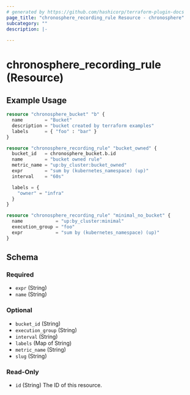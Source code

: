 ```yaml
---
# generated by https://github.com/hashicorp/terraform-plugin-docs
page_title: "chronosphere_recording_rule Resource - chronosphere"
subcategory: ""
description: |-
  
---
```


# chronosphere_recording_rule (Resource)



## Example Usage

```terraform
resource "chronosphere_bucket" "b" {
  name        = "Bucket"
  description = "bucket created by terraform examples"
  labels      = { "foo" : "bar" }
}

resource "chronosphere_recording_rule" "bucket_owned" {
  bucket_id   = chronosphere_bucket.b.id
  name        = "bucket owned rule"
  metric_name = "up:by_cluster:bucket_owned"
  expr        = "sum by (kubernetes_namespace) (up)"
  interval    = "60s"

  labels = {
    "owner" = "infra"
  }
}

resource "chronosphere_recording_rule" "minimal_no_bucket" {
  name            = "up:by_cluster:minimal"
  execution_group = "foo"
  expr            = "sum by (kubernetes_namespace) (up)"
}
```

<!-- schema generated by tfplugindocs -->
## Schema

### Required

- `expr` (String)
- `name` (String)

### Optional

- `bucket_id` (String)
- `execution_group` (String)
- `interval` (String)
- `labels` (Map of String)
- `metric_name` (String)
- `slug` (String)

### Read-Only

- `id` (String) The ID of this resource.
